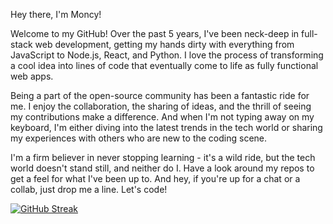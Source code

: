 Hey there, I'm Moncy!

Welcome to my GitHub! Over the past 5 years, I've been neck-deep in full-stack web development, getting my hands dirty with everything from JavaScript to Node.js, React, and Python. I love the process of transforming a cool idea into lines of code that eventually come to life as fully functional web apps.

Being a part of the open-source community has been a fantastic ride for me. I enjoy the collaboration, the sharing of ideas, and the thrill of seeing my contributions make a difference. And when I'm not typing away on my keyboard, I'm either diving into the latest trends in the tech world or sharing my experiences with others who are new to the coding scene.

I'm a firm believer in never stopping learning - it's a wild ride, but the tech world doesn't stand still, and neither do I. Have a look around my repos to get a feel for what I've been up to. And hey, if you're up for a chat or a collab, just drop me a line. Let's code!

[![GitHub Streak](https://streak-stats.demolab.com?user=ironbyte&theme=tokyonight&border_radius=10&date_format=M%20j%5B%2C%20Y%5D&background=0F172A&dates=94A3B8&ring=D97706&stroke=D6D3D1&border=94A3B8&fire=F59E0B&currStreakNum=4ADE80&currStreakLabel=4ADE80&sideNums=E0F2FE&sideLabels=C084FC&excludeDaysLabel=C084FC)](https://git.io/streak-stats)




<!--
**ironbyte/ironbyte** is a ✨ _special_ ✨ repository because its `README.md` (this file) appears on your GitHub profile.

Here are some ideas to get you started:

- 🔭 I’m currently working on ...
- 🌱 I’m currently learning ...
- 👯 I’m looking to collaborate on ...
- 🤔 I’m looking for help with ...
- 💬 Ask me about ...
- 📫 How to reach me: ...
- 😄 Pronouns: ...
- ⚡ Fun fact: ...
-->
